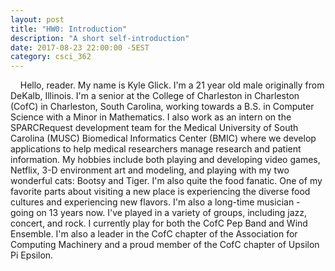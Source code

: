 ```yaml
---
layout: post
title: "HW0: Introduction"
description: "A short self-introduction"
date: 2017-08-23 22:00:00 -5EST
category: csci_362
---
```


&nbsp;&nbsp;&nbsp;&nbsp;Hello, reader. My name is Kyle Glick. I'm a 21 year old male originally from DeKalb, Illinois. I'm a senior at the College of Charleston in Charleston (CofC) in Charleston, South Carolina, working towards a B.S. in Computer Science with a Minor in Mathematics. I also work as an intern on the SPARCRequest development team for the Medical University of South Carolina (MUSC) Biomedical Informatics Center (BMIC) where we develop applications to help medical researchers manage research and patient information. My hobbies include both playing and developing video games, Netflix, 3-D environment art and modeling, and playing with my two wonderful cats: Bootsy and Tiger. I'm also quite the food fanatic. One of my favorite parts about visiting a new place is experiencing the diverse food cultures and experiencing new flavors. I'm also a long-time musician - going on 13 years now. I've played in a variety of groups, including jazz, concert, and rock. I currently play for both the CofC Pep Band and Wind Ensemble. I'm also a leader in the CofC chapter of the Association for Computing Machinery and a proud member of the CofC chapter of Upsilon Pi Epsilon.
